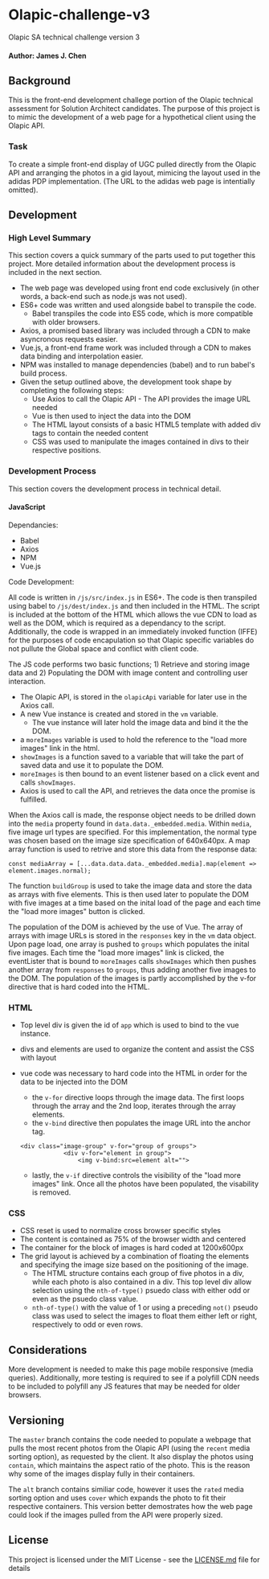 # Olapic-challenge-v3
Olapic SA technical challenge version 3

#### Author: **James J. Chen**


## Background

This is the front-end development challege portion of the Olapic technical assessment for Solution Architect candidates.  The purpose of this project is to mimic the development of a web page for a hypothetical client using the Olapic API.

### Task

To create a simple front-end display of UGC pulled directly from the Olapic API and arranging the photos in a gid layout, mimicing the layout used in the adidas PDP implementation.  (The URL to the adidas web page is intentially omitted).

## Development 

### High Level Summary

This section covers a quick summary of the parts used to put together this project.  More detailed information about the development process is included in the next section.

* The web page was developed using front end code exclusively (in other words, a back-end such as node.js was not used).
* ES6+ code was written and used alongside babel to transpile the code.
	* Babel transpiles the code into ES5 code, which is more compatible with older browsers.
* Axios, a promised based library was included through a CDN to make asyncronous requests easier.
* Vue.js, a front-end frame work was included through a CDN to makes data binding and interpolation easier.
* NPM was installed to manage dependencies (babel) and to run babel's build process.
* Given the setup outlined above, the development took shape by completing the following steps:
	* Use Axios to call the Olapic API - The API provides the image URL needed
	* Vue is then used to inject the data into the DOM
	* The HTML layout consists of a basic HTML5 template with added div tags to contain the needed content
	* CSS was used to manipulate the images contained in divs to their respective positions. 

### Development Process

This section covers the development process in technical detail.

#### JavaScript

Dependancies:

* Babel
* Axios
* NPM
* Vue.js

Code Development:

All code is written in `/js/src/index.js` in ES6+.  The code is then transpiled using babel to `/js/dest/index.js` and then included in the HTML.  The script is included at the bottom of the HTML which allows the vue CDN to load as well as the DOM, which is required as a dependancy to the script.  Additionally, the code is wrapped in an immediately invoked function (IFFE) for the purposes of code encapulation so that Olapic specific variables do not pullute the Global space and conflict with client code.

The JS code performs two basic functions; 1) Retrieve and storing image data and 2) Populating the DOM with image content and controlling user interaction.

* The Olapic API, is stored in the `olapicApi` variable for later use in the Axios call.
* A new Vue instance is created and stored in the `vm` variable.
	* The vue instance will later hold the image data and bind it the the DOM.
* a `moreImages` variable is used to hold the reference to the "load more images" link in the html.
* `showImages` is a function saved to a variable that will take the part of saved data and use it to populate the DOM.
* `moreImages` is then bound to an event listener based on a click event and calls `showImages`.
* Axios is used to call the API, and retrieves the data once the promise is fulfilled. 

When the Axios call is made, the response object needs to be drilled down into the `media` property found in `data.data._embedded.media`.  Within `media`, five image url types are specified.  For this implementation, the normal type was chosen based on the image size specification of 640x640px.  A map array function is used to retrive and store this data from the response data:

```
const mediaArray = [...data.data.data._embedded.media].map(element => element.images.normal);
```

The function `buildGroup` is used to take the image data and store the data as arrays with five elements.  This is then used later to populate the DOM with five images at a time based on the inital load of the page and each time the "load more images" button is clicked.

The population of the DOM is achieved by the use of Vue.  The array of arrays with image URLs is stored in the `responses` key in the `vm` data object.  Upon page load, one array is pushed to `groups` which populates the inital five images.  Each time the "load more images" link is clicked, the eventLister that is bound to `moreImages` calls `showImages` which then pushes another array from `responses` to `groups`, thus adding another five images to the DOM.  The population of the images is partly accomplished by the v-for directive that is hard coded into the HTML.

### HTML

* Top level div is given the id of `app` which is used to bind to the vue instance.  
* divs and elements are used to organize the content and assist the CSS with layout
* vue code was necessary to hard code into the HTML in order for the data to be injected into the DOM
	* the `v-for` directive loops through the image data.  The first loops through the array and the 2nd loop, iterates through the array elements.
	* the `v-bind` directive then populates the image URL into the anchor tag.

	```
	<div class="image-group" v-for="group of groups">
                <div v-for="element in group">
                    <img v-bind:src=element alt="">
	``` 
	* lastly, the `v-if` directive controls the visibility of the "load more images" link.  Once all the photos have been populated, the visability is removed.

### CSS

* CSS reset is used to normalize cross browser specific styles
* The content is contained as 75% of the browser width and centered
* The container for the block of images is hard coded at 1200x600px
* The grid layout is achieved by a combination of floating the elements and specifying the image size based on the positioning of the image.
	*	The HTML structure contains each group of five photos in a div, while each photo is also contained in a div.  This top level div allow selection using the `nth-of-type()` psuedo class with either odd or even as the psuedo class value.
	*	`nth-of-type()` with the value of 1 or using a preceding `not()` pseudo class was used to select the images to float them either left or right, respectively to odd or even rows.


## Considerations

More development is needed to make this page mobile responsive (media queries).  Additionally, more testing is required to see if a polyfill CDN needs to be included to polyfill any JS features that may be needed for older browsers.

## Versioning

The `master` branch contains the code needed to populate a webpage that pulls the most recent photos from the Olapic API (using the `recent` media sorting option), as requested by the client.  It also display the photos using `contain`, which maintains the aspect ratio of the photo.  This is the reason why some of the images display fully in their containers.

The `alt` branch contains similiar code, however it uses the `rated` media sorting option and uses `cover` which expands the photo to fit their respective containers.  This version better demostrates how the web page could look if the images pulled from the API were properly sized.


## License

This project is licensed under the MIT License - see the [LICENSE.md](LICENSE.md) file for details

